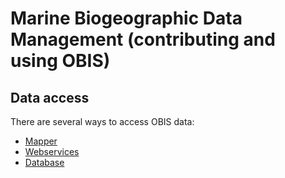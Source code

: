 # Marine Biogeographic Data Management (contributing and using OBIS)

## Data access

There are several ways to access OBIS data:

- [Mapper](mapper)
- [Webservices](Webservices)
- [Database](Database)

